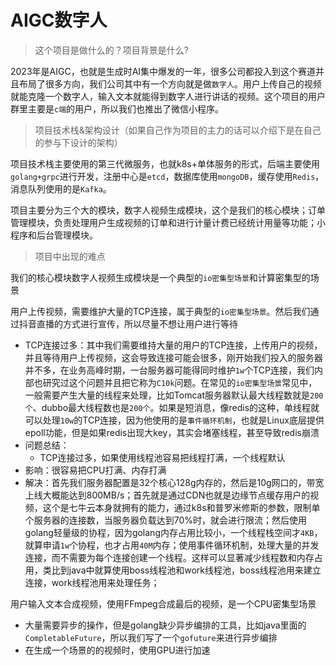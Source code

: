 # AIGC数字人

>这个项目是做什么的？项目背景是什么?

2023年是AIGC，也就是生成时AI集中爆发的一年，很多公司都投入到这个赛道并且布局了很多方向，我们公司其中有一个方向就是做`数字人`。用户上传自己的视频就能克隆一个数字人，输入文本就能得到数字人进行讲话的视频。这个项目的用户群里主要是`c端`的用户，所以我们也推出了微信小程序。

>项目技术栈&架构设计（如果自己作为项目的主力的话可以介绍下是在自己的参与下设计的架构）

项目技术栈主要使用的第三代微服务，也就k8s+单体服务的形式，后端主要使用`golang+grpc`进行开发，注册中心是`etcd`，数据库使用`mongoDB`，缓存使用`Redis`，消息队列使用的是`Kafka`。

项目主要分为三个大的模块，数字人视频生成模块，这个是我们的核心模块；订单管理模块，负责处理用户生成视频的订单和进行计量计费已经统计用量等功能；小程序和后台管理模块。

>项目中出现的难点

我们的核心模块数字人视频生成模块是一个典型的`io密集型场景`和计算密集型的场景

用户上传视频，需要维护大量的TCP连接，属于典型的`io密集型场景`。然后我们通过抖音直播的方式进行宣传，所以尽量不想让用户进行等待

- TCP连接过多：其中我们需要维持大量的用户的TCP连接，上传用户的视频，并且等待用户上传视频，这会导致连接可能会很多，刚开始我们投入的服务器并不多，在业务高峰时期，一台服务器可能得同时维护`1w`个TCP连接，我们内部也研究过这个问题并且把它称为`C10k`问题。在常见的`io密集型场景`常见中，一般需要产生大量的线程来处理，比如Tomcat服务器默认最大线程数就是`200个`、dubbo最大线程数也是`200个`。如果是短消息，像redis的这种，单线程就可以处理`10w`的TCP连接，因为他使用的是`事件循环机制`，也就是Linux底层提供epoll功能，但是如果redis出现大key，其实会堵塞线程，甚至导致redis崩溃
- 问题总结：
  - TCP连接过多，如果使用线程池容易把线程打满，一个线程默认
- 影响：很容易把CPU打满、内存打满
- 解决：首先我们服务器配置是32个核心128g内存的，然后是10g网口的，带宽上线大概能达到800MB/s；首先就是通过CDN也就是边缘节点缓存用户的视频，这个是七牛云本身就拥有的能力，通过k8s和普罗米修斯的参数，限制单个服务器的连接数，当服务器负载达到70%时，就会进行限流；然后使用golang轻量级的协程，因为golang内存占用比较小，一个线程栈空间才`4KB`，就算申请`1w`个协程，也才占用`40M`内存；使用事件循环机制，处理大量的并发连接，而不需要为每个连接创建一个线程。这样可以显著减少线程数和内存占用，类比到java中就算使用boss线程池和work线程池，boss线程池用来建立连接，work线程池用来处理任务；

用户输入文本合成视频，使用FFmpeg合成最后的视频，是一个CPU密集型场景

- 大量需要异步的操作，但是golang缺少异步编排的工具，比如java里面的`CompletableFuture`，所以我们写了一个`gofuture`来进行异步编排
- 在生成一个场景的的视频时，使用GPU进行加速